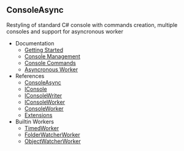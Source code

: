 ConsoleAsync
------------------------------------------------------------------------
Restyling of standard C# console with commands creation, multiple consoles and support for asyncronous worker

* Documentation
	* [Getting Started](docs-asyncronous-worker.md)
	* [Console Management](docs-console-management.md)
	* [Console Commands](docs-console-commands.md)
	* [Asyncronous Worker](docs-asyncronous-worker.md)
* References
	* [ConsoleAsync](references.md#consoleasync)
	* [IConsole](references.md#iconsole)
	* [IConsoleWriter](references.md#iconsolewriter)
	* [IConsoleWorker](references.md#iconsoleworker)
	* [ConsoleWorker](references.md#consoleworker)
	* [Extensions](references.md#extensions)
* Builtin Workers
	* [TimedWorker](builtin.md#timedworker)
	* [FolderWatcherWorker](builtin.md#folderwatcherworker)
	* [ObjectWatcherWorker](builtin.md#objectwatcherworker)

